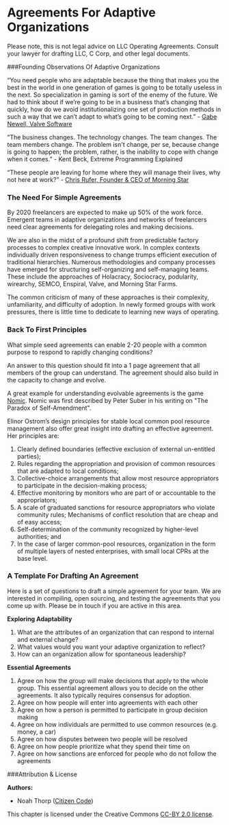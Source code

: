 # Agreements For Adaptive Organizations

Please note, this is not legal advice on LLC Operating Agreements. Consult your lawyer for drafting LLC, C Corp, and other legal documents.

###Founding Observations Of Adaptive Organizations

“You need people who are adaptable because the thing that makes you the best in the world in one generation of games is going to be totally useless in the next. So specialization in gaming is sort of the enemy of the future. We had to think about if we’re going to be in a business that’s changing that quickly, how do we avoid institutionalizing one set of production methods in such a way that we can’t adapt to what’s going to be coming next.” - [Gabe Newell, Valve Software](http://www.washingtonpost.com/blogs/the-switch/wp/2014/01/03/gabe-newell-on-what-makes-valve-tick/)

“The business changes. The technology changes. The team changes. The team members change. The problem isn't change, per se, because change is going to happen; the problem, rather, is the inability to cope with change when it comes.” - Kent Beck, Extreme Programming Explained

“These people are leaving for home where they will manage their lives, why not here at work?”  - [Chris Rufer, Founder & CEO of Morning Star](http://www.self-managementinstitute.org/)

### The Need For Simple Agreements

By 2020 freelancers are expected to make up 50% of the work force. Emergent teams in adaptive organizations and networks of freelancers need clear agreements for delegating roles and making decisions. 
 
We are also in the midst of a profound shift from predictable factory processes to complex creative innovative work. In complex contexts individually driven responsiveness to change trumps efficient execution of traditional hierarchies. Numerous methodologies and company processes have emerged for structuring self-organizing and self-managing teams. These include the approaches of Holacracy, Sociocracy, podularity, wirearchy, SEMCO, Enspiral, Valve, and Morning Star Farms.

The common criticism of many of these approaches is their complexity, unfamiliarity, and difficulty of adoption. In newly formed groups with work pressures, there is little time to dedicate to learning new ways of operating.

### Back To First Principles

What simple seed agreements can enable 2-20 people with a common purpose to respond to rapidly changing conditions? 

An answer to this question should fit into a 1 page agreement that all members of the group can understand. The agreement should also build in the capacity to change and evolve. 

A great example for understanding evolvable agreements is the game [Nomic](http://en.wikipedia.org/wiki/Nomic). Nomic was first described by Peter Suber in his writing on "The Paradox of Self-Amendment".

Elinor Ostrom’s design principles for stable local common pool resource management also offer great insight into drafting an effective agreement. Her principles are:
1. Clearly defined boundaries (effective exclusion of external un-entitled parties);
1. Rules regarding the appropriation and provision of common resources that are adapted to local conditions;
1. Collective-choice arrangements that allow most resource appropriators to participate in the decision-making process;
1. Effective monitoring by monitors who are part of or accountable to the appropriators;
1. A scale of graduated sanctions for resource appropriators who violate community rules;
Mechanisms of conflict resolution that are cheap and of easy access;
1. Self-determination of the community recognized by higher-level authorities; and
1. In the case of larger common-pool resources, organization in the form of multiple layers of nested enterprises, with small local CPRs at the base level.


### A Template For Drafting An Agreement

Here is a set of questions to draft a simple agreement for your team. We are interested in compiling, open sourcing, and testing the agreements that you come up with. Please be in touch if you are active in this area.

**Exploring Adaptability**

1. What are the attributes of an organization that can respond to internal and external change?
1. What values would you want your adaptive organization to reflect?
1. How can an organization allow for spontaneous leadership?

**Essential Agreements**

1. Agree on how the group will make decisions that apply to the whole group. This essential agreement allows you to decide on the other agreements. It also typically requires consensus for adoption.
1. Agree on how people will enter into agreements with each other
1. Agree on how a person is permitted to participate in group decision making
1. Agree on how individuals are permitted to use common resources (e.g. money, a car)
1. Agree on how disputes between two people will be resolved
1. Agree on how people prioritize what they spend their time on
1. Agree on how sanctions are enforced for people who do not follow the agreements
 
###Attribution & License

**Authors:**  

* Noah Thorp ([Citizen Code](http://citizencode.io))

This chapter is licensed under the Creative Commons [CC-BY 2.0 license](https://creativecommons.org/licenses/by/2.0).

